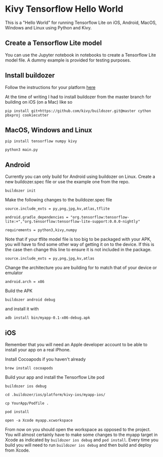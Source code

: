 # Kivy Tensorflow Hello World

This is a "Hello World" for running Tensorflow Lite on iOS, Android, MacOS, Windows and Linux using Python and Kivy.

## Create a Tensorflow Lite model

You can use the Jupyter notebook in notebooks to create a Tensorflow Lite model file. A dummy example is provided for testing purposes.

## Install buildozer

Follow the instructions for your platform [here](https://pypi.org/project/buildozer/) 

At the time of writing I had to install buildozer from the master branch for building on iOS (on a Mac) like so

```
pip install git+https://github.com/kivy/buildozer.git@master cython pbxproj cookiecutter
```

## MacOS, Windows and Linux

```
pip install tensorflow numpy kivy

python3 main.py
```

## Android

Currently you can only build for Android using buildozer on Linux. Create a new buildozer.spec file or use the example one from the repo.
```
buildozer init
```

Make the following changes to the buildozer.spec file
```
source.include_exts = py,png,jpg,kv,atlas,tflite

android.gradle_dependencies = "org.tensorflow:tensorflow-lite:+","org.tensorflow:tensorflow-lite-support:0.0.0-nightly"

requirements = python3,kivy,numpy
```
Note that if your tflite model file is too big to be packaged with your APK, you will have to find some other way of getting it on to the device. If this is the case then change this line to ensure it is not included in the package.
```
source.include_exts = py,png,jpg,kv,atlas
```
Change the architecture you are building for to match that of your device or emulator
```
android.arch = x86
```

Build the APK
```
buildozer android debug
```
and install it with
```
adb install bin/myapp-0.1-x86-debug.apk
```

## iOS

Remember that you will need an Apple developer account to be able to install your app on a real iPhone.

Install Cocoapods if you haven't already
```
brew install cocoapods
```

Build your app and install the Tensorflow Lite pod
```
buildozer ios debug

cd .buildozer/ios/platform/kivy-ios/myapp-ios/

cp YourApp/Podfile .

pod install

open -a Xcode myapp.xcworkspace
```

From now on you should open the workspace as opposed to the project. You will almost certainly have to make some changes to the myapp target in Xcode as indicated by `buildozer ios debug` and `pod install`. Every time you build you will need to run `buildozer ios debug` and then build and deploy from Xcode.
